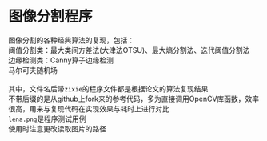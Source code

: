 # 图像分割程序
图像分割的各种经典算法的复现，包括：</br>
阈值分割类：最大类间方差法(大津法OTSU)、最大熵分割法、迭代阈值分割法</br>
边缘检测类：Canny算子边缘检测</br>
马尔可夫随机场</br></br>
其中，文件名后带`zixie`的程序文件都是根据论文的算法复现结果</br>
不带后缀的是从github上fork来的参考代码，多为直接调用OpenCV库函数，效率很高，用来与复现代码在实现效果与耗时上进行对比</br>
`lena.png`是程序测试用例</br>
使用时注意更改读取图片的路径
